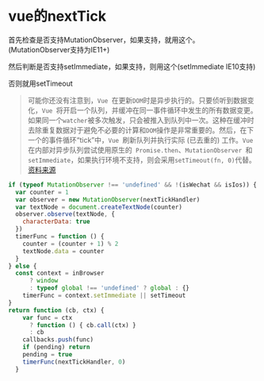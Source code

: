 # vue的nextTick

首先检查是否支持MutationObserver，如果支持，就用这个。(MutationObserver支持为IE11+)

然后判断是否支持setImmediate，如果支持，则用这个(setImmediate IE10支持)

否则就用setTimeout

> 可能你还没有注意到，`Vue `在更新` DOM `时是异步执行的。只要侦听到数据变化，`Vue `将开启一个队列，并缓冲在同一事件循环中发生的所有数据变更。如果同一个` watcher `被多次触发，只会被推入到队列中一次。这种在缓冲时去除重复数据对于避免不必要的计算和` DOM `操作是非常重要的。然后，在下一个的事件循环“tick”中，`Vue `刷新队列并执行实际 (已去重的) 工作。`Vue `在内部对异步队列尝试使用原生的` Promise.then`、`MutationObserver `和` setImmediate`，如果执行环境不支持，则会采用` setTimeout(fn, 0) `代替。[资料来源](https://cn.vuejs.org/v2/guide/reactivity.html#%E5%BC%82%E6%AD%A5%E6%9B%B4%E6%96%B0%E9%98%9F%E5%88%97)

```js
if (typeof MutationObserver !== 'undefined' && !(isWechat && isIos)) {
  var counter = 1
  var observer = new MutationObserver(nextTickHandler)
  var textNode = document.createTextNode(counter)
  observer.observe(textNode, {
    characterData: true
  })
  timerFunc = function () {
    counter = (counter + 1) % 2
    textNode.data = counter
  }
} else {
  const context = inBrowser
      ? window
      : typeof global !== 'undefined' ? global : {}
    timerFunc = context.setImmediate || setTimeout
}
return function (cb, ctx) {
    var func = ctx
      ? function () { cb.call(ctx) }
      : cb
    callbacks.push(func)
    if (pending) return
    pending = true
    timerFunc(nextTickHandler, 0)
  }
```


